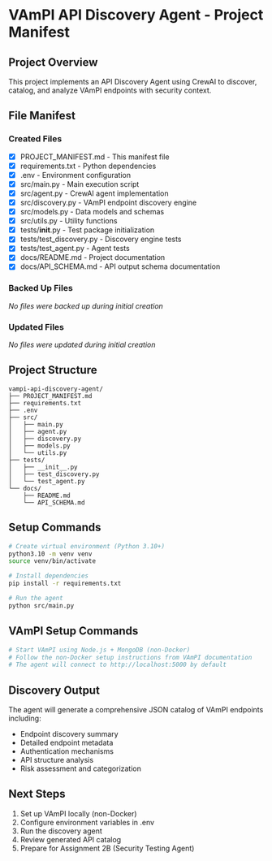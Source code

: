 # VAmPI API Discovery Agent - Project Manifest

## Project Overview
This project implements an API Discovery Agent using CrewAI to discover, catalog, and analyze VAmPI endpoints with security context.

## File Manifest

### Created Files
- [x] PROJECT_MANIFEST.md - This manifest file
- [x] requirements.txt - Python dependencies
- [x] .env - Environment configuration
- [x] src/main.py - Main execution script
- [x] src/agent.py - CrewAI agent implementation
- [x] src/discovery.py - VAmPI endpoint discovery engine
- [x] src/models.py - Data models and schemas
- [x] src/utils.py - Utility functions
- [x] tests/__init__.py - Test package initialization
- [x] tests/test_discovery.py - Discovery engine tests
- [x] tests/test_agent.py - Agent tests
- [x] docs/README.md - Project documentation
- [x] docs/API_SCHEMA.md - API output schema documentation

### Backed Up Files
*No files were backed up during initial creation*

### Updated Files
*No files were updated during initial creation*

## Project Structure
```
vampi-api-discovery-agent/
├── PROJECT_MANIFEST.md
├── requirements.txt
├── .env
├── src/
│   ├── main.py
│   ├── agent.py
│   ├── discovery.py
│   ├── models.py
│   └── utils.py
├── tests/
│   ├── __init__.py
│   ├── test_discovery.py
│   └── test_agent.py
└── docs/
    ├── README.md
    └── API_SCHEMA.md
```

## Setup Commands
```bash
# Create virtual environment (Python 3.10+)
python3.10 -m venv venv
source venv/bin/activate

# Install dependencies
pip install -r requirements.txt

# Run the agent
python src/main.py
```

## VAmPI Setup Commands
```bash
# Start VAmPI using Node.js + MongoDB (non-Docker)
# Follow the non-Docker setup instructions from VAmPI documentation
# The agent will connect to http://localhost:5000 by default
```

## Discovery Output
The agent will generate a comprehensive JSON catalog of VAmPI endpoints including:
- Endpoint discovery summary
- Detailed endpoint metadata
- Authentication mechanisms
- API structure analysis
- Risk assessment and categorization

## Next Steps
1. Set up VAmPI locally (non-Docker)
2. Configure environment variables in .env
3. Run the discovery agent
4. Review generated API catalog
5. Prepare for Assignment 2B (Security Testing Agent) 